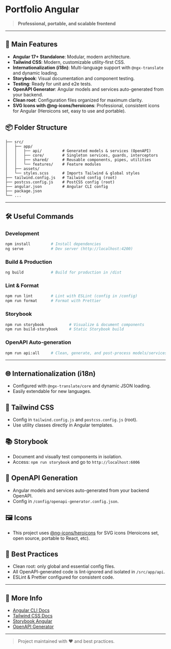 

# Portfolio Angular

> **Professional, portable, and scalable frontend**

---


## 🚀 Main Features

- **Angular 17+ Standalone**: Modular, modern architecture.
- **Tailwind CSS**: Modern, customizable utility-first CSS.
- **Internationalization (i18n)**: Multi-language support with `@ngx-translate` and dynamic loading.
- **Storybook**: Visual documentation and component testing.
- **Testing**: Ready for unit and e2e tests.
- **OpenAPI Generator**: Angular models and services auto-generated from your backend.
- **Clean root**: Configuration files organized for maximum clarity.
- **SVG Icons with @ng-icons/heroicons**: Professional, consistent icons for Angular (Heroicons set, easy to use and portable).

## 📦 Folder Structure

```
├── src/
│   ├── app/
│   │   ├── api/         # Generated models & services (OpenAPI)
│   │   ├── core/        # Singleton services, guards, interceptors
│   │   ├── shared/      # Reusable components, pipes, utilities
│   │   └── features/    # Feature modules
│   ├── assets/
│   └── styles.scss      # Imports Tailwind & global styles
├── tailwind.config.js   # Tailwind config (root)
├── postcss.config.js    # PostCSS config (root)
├── angular.json         # Angular CLI config
├── package.json
└── ...
```

---

## 🛠️ Useful Commands

### Development

```bash
npm install         # Install dependencies
ng serve            # Dev server (http://localhost:4200)
```

### Build & Production

```bash
ng build            # Build for production in /dist
```

### Lint & Format

```bash
npm run lint        # Lint with ESLint (config in /config)
npm run format      # Format with Prettier
```

### Storybook

```bash
npm run storybook           # Visualize & document components
npm run build-storybook     # Static Storybook build
```

### OpenAPI Auto-generation

```bash
npm run api:all     # Clean, generate, and post-process models/services from OpenAPI
```

---

## 🌐 Internationalization (i18n)
- Configured with `@ngx-translate/core` and dynamic JSON loading.
- Easily extendable for new languages.

## 🎨 Tailwind CSS
- Config in `tailwind.config.js` and `postcss.config.js` (root).
- Use utility classes directly in Angular templates.

## 📚 Storybook
- Document and visually test components in isolation.
- Access: `npm run storybook` and go to `http://localhost:6006`

## 🔄 OpenAPI Generation
- Angular models and services auto-generated from your backend OpenAPI.
- Config in `/config/openapi-generator.config.json`.

## 🖼️ Icons
- This project uses [@ng-icons/heroicons](https://ng-icons.github.io/ng-icons/) for SVG icons (Heroicons set, open source, portable to React, etc).

## 🧹 Best Practices
- Clean root: only global and essential config files.
- All OpenAPI-generated code is lint-ignored and isolated in `/src/app/api`.
- ESLint & Prettier configured for consistent code.

---

## 📖 More Info
- [Angular CLI Docs](https://angular.dev/tools/cli)
- [Tailwind CSS Docs](https://tailwindcss.com/docs/installation)
- [Storybook Angular](https://storybook.js.org/docs/angular/get-started/introduction)
- [OpenAPI Generator](https://openapi-generator.tech/docs/generators/typescript-angular/)

---

> Project maintained with ❤️ and best practices.
